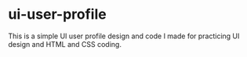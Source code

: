 # ui-user-profile
This is a simple UI user profile design and code I made for practicing UI design and HTML and CSS coding.
